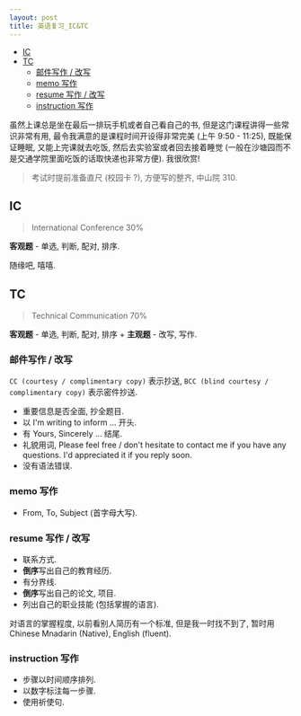 ```yaml
---
layout: post
title: 英语复习_IC&TC
---
```


<!-- TOC -->

- [IC](#ic)
- [TC](#tc)
  - [邮件写作 / 改写](#%e9%82%ae%e4%bb%b6%e5%86%99%e4%bd%9c--%e6%94%b9%e5%86%99)
  - [memo 写作](#memo-%e5%86%99%e4%bd%9c)
  - [resume 写作 / 改写](#resume-%e5%86%99%e4%bd%9c--%e6%94%b9%e5%86%99)
  - [instruction 写作](#instruction-%e5%86%99%e4%bd%9c)

<!-- /TOC -->

虽然上课总是坐在最后一排玩手机或者自己看自己的书, 但是这门课程讲得一些常识非常有用, 最令我满意的是课程时间开设得非常完美 (上午 9:50 - 11:25), 既能保证睡眠, 又能上完课就去吃饭, 然后去实验室或者回去接着睡觉 (一般在沙塘园而不是交通学院里面吃饭的话取快递也非常方便). 我很欣赏!

> 考试时提前准备直尺 (校园卡 ?), 方便写的整齐, 中山院 310.

## IC

> International Conference 30%

**客观题** - 单选, 判断, 配对, 排序.

随缘吧, 嘻嘻.

## TC

> Technical Communication 70%

**客观题** - 单选, 判断, 配对, 排序 + **主观题** - 改写, 写作.

### 邮件写作 / 改写

`CC (courtesy / complimentary copy)` 表示抄送, `BCC (blind courtesy / complimentary copy)` 表示密件抄送.

- 重要信息是否全面, 抄全题目.
- 以 I'm writing to inform ... 开头.
- 有 Yours, Sincerely ... 结尾.
- 礼貌用词, Please feel free / don't hesitate to contact me if you have any questions. I'd appreciated it if you reply soon.
- 没有语法错误.

### memo 写作

- From, To, Subject (首字母大写).

### resume 写作 / 改写

- 联系方式.
- **倒序**写出自己的教育经历.
- 有分界线.
- **倒序**写出自己的论文, 项目.
- 列出自己的职业技能 (包括掌握的语言).

对语言的掌握程度, 以前看别人简历有一个标准, 但是我一时找不到了, 暂时用 Chinese Mnadarin (Native), English (fluent).

### instruction 写作

- 步骤以时间顺序排列.
- 以数字标注每一步骤.
- 使用祈使句.
